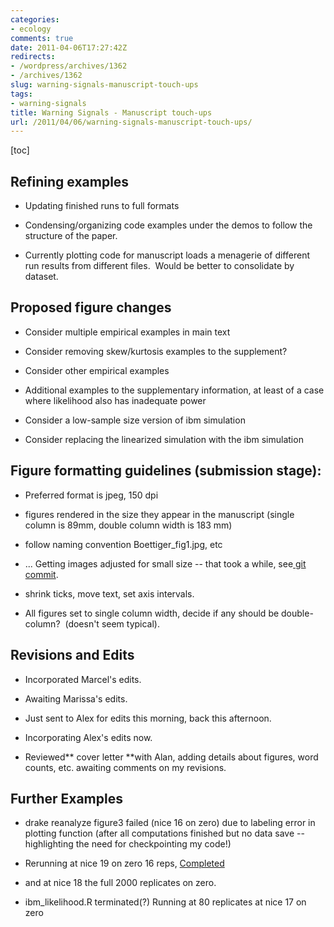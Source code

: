 ```yaml
---
categories:
- ecology
comments: true
date: 2011-04-06T17:27:42Z
redirects:
- /wordpress/archives/1362
- /archives/1362
slug: warning-signals-manuscript-touch-ups
tags:
- warning-signals
title: Warning Signals - Manuscript touch-ups
url: /2011/04/06/warning-signals-manuscript-touch-ups/
---
```


[toc]


## Refining examples





	
  * Updating finished runs to full formats

	
  * Condensing/organizing code examples under the demos to follow the structure of the paper.

	
  * Currently plotting code for manuscript loads a menagerie of different run results from different files.  Would be better to consolidate by dataset.




## Proposed figure changes





	
  * Consider multiple empirical examples in main text

	
  * Consider removing skew/kurtosis examples to the supplement?

	
  * Consider other empirical examples

	
  * Additional examples to the supplementary information, at least of a case where likelihood also has inadequate power

	
  * Consider a low-sample size version of ibm simulation

	
  * Consider replacing the linearized simulation with the ibm simulation




## Figure formatting guidelines (submission stage):





	
  * Preferred format is jpeg, 150 dpi

	
  * figures rendered in the size they appear in the manuscript (single column is 89mm, double column width is 183 mm)

	
  * follow naming convention Boettiger_fig1.jpg, etc

	
  * ... Getting images adjusted for small size -- that took a while, see[ git commit](https://github.com/cboettig/structured-populations/commit/e1c77f9f8c7d46626451ec6e94a3ea3eba3f7327).

	
  * shrink ticks, move text, set axis intervals.

	
  * All figures set to single column width, decide if any should be double-column?  (doesn't seem typical).




## Revisions and Edits





	
  * Incorporated Marcel's edits.

	
  * Awaiting Marissa's edits.

	
  * Just sent to Alex for edits this morning, back this afternoon.

	
  * Incorporating Alex's edits now.

	
  * Reviewed** cover letter **with Alan, adding details about figures, word counts, etc. awaiting comments on my revisions.




## Further Examples





	
  * drake reanalyze figure3 failed (nice 16 on zero) due to labeling error in plotting function (after all computations finished but no data save -- highlighting the need for checkpointing my code!)

	
  * Rerunning at nice 19 on zero 16 reps, [Completed](http://www.flickr.com/photos/cboettig/5596172988/)

	
  * and at nice 18 the full 2000 replicates on zero.

	
  * ibm_likelihood.R terminated(?) Running at 80 replicates at nice 17 on zero


